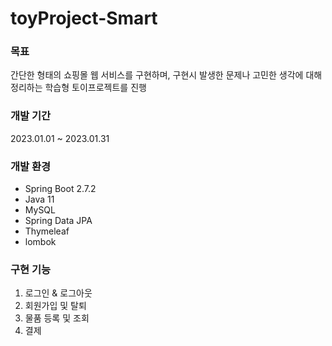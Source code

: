 # toyProject-Smart

### 목표
간단한 형태의 쇼핑몰 웹 서비스를 구현하며, 구현시 발생한 문제나 고민한 생각에 대해 정리하는 학습형 토이프로젝트를 진행

### 개발 기간
2023.01.01 ~ 2023.01.31

### 개발 환경
- Spring Boot 2.7.2
- Java 11
- MySQL
- Spring Data JPA
- Thymeleaf
- lombok

### 구현 기능
1. 로그인 & 로그아웃
2. 회원가입 및 탈퇴
3. 물품 등록 및 조회
4. 결제